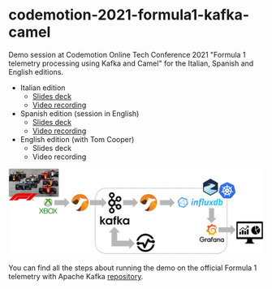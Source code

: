 # codemotion-2021-formula1-kafka-camel

Demo session at Codemotion Online Tech Conference 2021 "Formula 1 telemetry processing using Kafka and Camel" for the Italian, Spanish and English editions.

* Italian edition
    * [Slides deck](https://www.slideshare.net/paolopat/formula-1-telemetry-processing-with-kafka-and-camel)
    * [Video recording](https://youtu.be/c951cQGxkn8?list=PLq2-o3pBToweddPn98g7S0wvH21G7TSLV&t=7088)
* Spanish edition (session in English)
    * [Slides deck](https://www.slideshare.net/paolopat/formula-1-telemetry-processing-with-kafka-and-camel-246552673)
    * [Video recording](https://youtu.be/fMziyBIjc1E?t=2492)
* English edition (with Tom Cooper)
    * Slides deck
    * Video recording    

![Formula 1 telemetry with Apache Kafka](images/overview.png)

You can find all the steps about running the demo on the official Formula 1 telemetry with Apache Kafka [repository](https://github.com/ppatierno/formula1-telemetry-kafka).